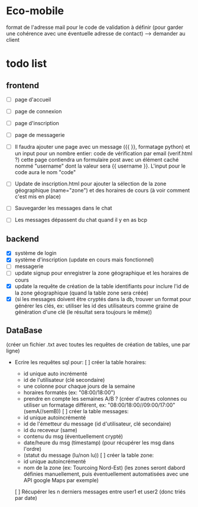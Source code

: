 # Eco-mobile


format de l'adresse mail pour le code de validation à définir (pour garder une cohérence avec une éventuelle adresse de contact) --> demander au client 

# todo list
## frontend
- [ ] page d'accueil  
- [ ] page de connexion  
- [ ] page d'inscription  
- [ ] page de messagerie
- [ ] Il faudra ajouter une page avec un message ({{ }}, formatage python) et un input pour un nombre entier: code de vérification par email (verif.html ?)
cette page contiendra un formulaire post avec un élément caché nommé "username" dont la valeur sera {{ username }}. L'input pour le code aura le nom "code"
- [ ] Update de inscription.html pour ajouter la sélection de la zone géographique (name="zone") et des horaires de cours (à voir comment c'est mis en place)

- [ ] Sauvegarder les messages dans le chat
- [ ] Les messages dépassent du chat quand il y en as bcp

## backend
- [x] système de login
- [x] système d'inscription (update en cours mais fonctionnel)
- [ ] messagerie
- [ ] update signup pour enregistrer la zone géographique et les horaires de cours
- [x] update la requête de création de la table identifiants pour inclure l'id de la zone géographique (quand la table zone sera créée)
- [x] (si les messages doivent être cryptés dans la db, trouver un format pour générer les clés, ex: utiliser les id des utilisateurs comme graine de génération d'une clé (le résultat sera toujours le même))

## DataBase
(créer un fichier .txt avec toutes les requêtes de création de tables, une par ligne)  
- Ecrire les requêtes sql pour:
  [ ] créer la table horaires:
    - id unique auto incrémenté
    - id de l'utilisateur (clé secondaire)
    - une colonne pour chaque jours de la semaine
    - horaires formatés (ex: "08:00/18:00")
    - prendre en compte les semaines A/B ? (créer d'autres colonnes ou utiliser un formatage différent, ex: "08:00/18:00//09:00/17:00" (semA//semB))
  [ ] créer la table messages:
    - id unique autoincrémenté
    - id de l'émetteur du message (id d'utilisateur, clé secondaire)
    - id du receveur (same)
    - contenu du msg (éventuellement crypté)
    - date/heure du msg (timestamp) (pour récupérer les msg dans l'ordre)
    - (statut du message (lu/non lu))
  [ ] créer la table zone:
    - id unique autoincrémenté
    - nom de la zone (ex: Tourcoing Nord-Est) (les zones seront dabord définies manuellement, puis éventuellement automatisées avec une API google Maps par exemple)

  [ ] Récupérer les n derniers messages entre user1 et user2 (donc triés par date)


